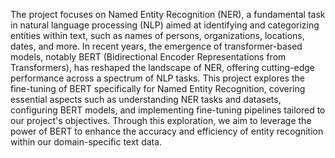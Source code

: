 The project focuses on Named Entity Recognition (NER), a fundamental task in natural language processing (NLP) aimed at identifying and categorizing entities within text, such as names of persons, organizations, locations, dates, and more. In recent years, the emergence of transformer-based models, notably BERT (Bidirectional Encoder Representations from Transformers), has reshaped the landscape of NER, offering cutting-edge performance across a spectrum of NLP tasks. This project explores the fine-tuning of BERT specifically for Named Entity Recognition, covering essential aspects such as understanding NER tasks and datasets, configuring BERT models, and implementing fine-tuning pipelines tailored to our project's objectives. Through this exploration, we aim to leverage the power of BERT to enhance the accuracy and efficiency of entity recognition within our domain-specific text data.

